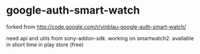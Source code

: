 google-auth-smart-watch
=======================

forked from http://code.google.com/r/vinblau-google-auth-smart-watch/

need api and utils from sony-addon-sdk. working on smartwatch2. available in short time in play store (free)
